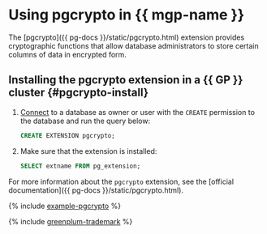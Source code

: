 # Using pgcrypto in {{ mgp-name }}

The [pgcrypto]({{ pg-docs }}/static/pgcrypto.html) extension provides cryptographic functions that allow database administrators to store certain columns of data in encrypted form.

## Installing the pgcrypto extension in a {{ GP }} cluster {#pgcrypto-install}

1. [Connect](../connect.md) to a database as owner or user with the `CREATE` permission to the database and run the query below:

   ```sql
   CREATE EXTENSION pgcrypto;
   ```

1. Make sure that the extension is installed:

   ```sql
   SELECT extname FROM pg_extension;
   ```

For more information about the `pgcrypto` extension, see the [official documentation]({{ pg-docs }}/static/pgcrypto.html).

{% include [example-pgcrypto](../../../_includes/mdb/mgp-mpg-example-pgcrypto.md) %}

{% include [greenplum-trademark](../../../_includes/mdb/mgp/trademark.md) %}
